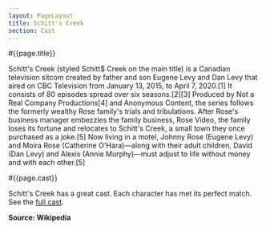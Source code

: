 ```yaml
---
layout: PageLayout
title: Schitt's Creek
section: Cast
---
```


#{{page.title}}

Schitt's Creek (styled Schitt$ Creek on the main title) is a Canadian television sitcom created by father and son Eugene Levy and Dan Levy that aired on CBC Television from January 13, 2015, to April 7, 2020.[1] It consists of 80 episodes spread over six seasons.[2][3] Produced by Not a Real Company Productions[4] and Anonymous Content, the series follows the formerly wealthy Rose family's trials and tribulations. After Rose's business manager embezzles the family business, Rose Video, the family loses its fortune and relocates to Schitt's Creek, a small town they once purchased as a joke.[5] Now living in a motel, Johnny Rose (Eugene Levy) and Moira Rose (Catherine O'Hara)—along with their adult children, David (Dan Levy) and Alexis (Annie Murphy)—must adjust to life without money and with each other.[5]

#{{page.cast}}

Schitt's Creek has a great cast. Each character has met its perfect match.
See the [full cast](Cast.md).

__Source: Wikipedia__



